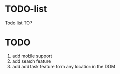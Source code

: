 # TODO-list
Todo list TOP

# TODO
1. add mobile support
3. add search feature
4. add add task feature form any location in the DOM
